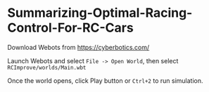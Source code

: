 # Summarizing-Optimal-Racing-Control-For-RC-Cars

Download Webots from https://cyberbotics.com/

Launch Webots and select `File -> Open World`, then select `RCImprove/worlds/Main.wbt`

Once the world opens, click Play button or `Ctrl+2` to run simulation.

